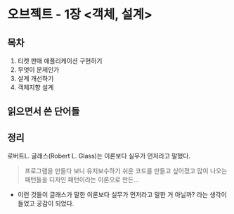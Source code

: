 # 오브젝트 - 1장 <객체, 설계>

## 목차
1. 티켓 판매 애플리케이션 구현하기
2. 무엇이 문제인가
3. 설계 개선하기
4. 객체지향 설계

## 읽으면서 쓴 단어들



## 정리
로버트L. 글래스(Robert L. Glass)는 이론보다 실무가 먼저라고 말했다.
> 프로그램을 만들다 보니 유지보수하기 쉬운 코드를 만들고 싶어졌고 많이 나오는 패턴들을 디자인 패턴이라는 이론으로 만든...
- 이런 것들이 글래스가 말한 이론보다 실무가 먼저라고 말한 거 아닐까? 라는 생각이 들었고 공감이 되었다.